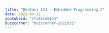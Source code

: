 ```yaml
---
title: "DevKami 124 - Embedded Programming 3"
date: 2021-03-11
youtubeid: "tTi42imS1o4"
buzzcorner: "buzzcorner-2021031"
---
```

